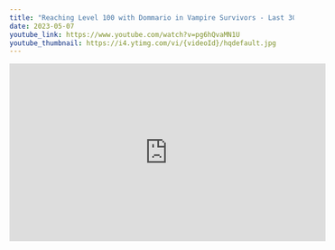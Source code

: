 ```yaml
---
title: "Reaching Level 100 with Dommario in Vampire Survivors - Last 30 Seconds - RIP FPS"
date: 2023-05-07
youtube_link: https://www.youtube.com/watch?v=pg6hQvaMN1U
youtube_thumbnail: https://i4.ytimg.com/vi/{videoId}/hqdefault.jpg
---
```

<iframe width="560" height="315" src="https://www.youtube.com/embed/pg6hQvaMN1U" title="Reaching Level 100 with Dommario in Vampire Survivors - Last 30 Seconds - RIP FPS" frameborder="0" allow="accelerometer; autoplay; clipboard-write; encrypted-media; gyroscope; picture-in-picture; web-share" allowfullscreen></iframe>
